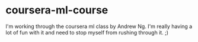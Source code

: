 # coursera-ml-course

I'm working through the coursera ml class by Andrew Ng. I'm really having a lot of fun with it and need to stop myself from rushing through it. ;)
